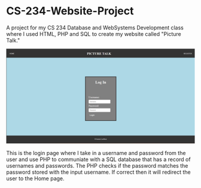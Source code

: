 # CS-234-Website-Project
A project for my CS 234 Database and WebSystems Development class where I used HTML, PHP and SQL to create my website called "Picture Talk."

![Alt text](https://github.com/WilyCarpet/CS-234-Website-Project/blob/main/Login%20page.png)

This is the login page where I take in a username and password from the user and use PHP to communiate with a SQL database that has a record of usernames and passwords. The PHP checks if the password matches the password stored with the input username. If correct then it will redirect the user to the Home page.

